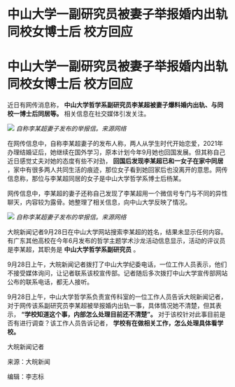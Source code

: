 # 中山大学一副研究员被妻子举报婚内出轨同校女博士后 校方回应

# 中山大学一副研究员被妻子举报婚内出轨同校女博士后 校方回应

近日有网传消息称， **中山大学哲学系副研究员李某超被妻子爆料婚内出轨、与同校一博士后同居等。** 相关信息在社交媒体引发关注。

![](https://inews.gtimg.com/om_bt/OePp0_f_NS1JsPLWbJaeIpztAdMNVZdxhc08pkquibF88AA/1000)
_自称李某超妻子发布的举报信。来源网络_

在网传信息中，自称李某超妻子的发布人称，两人从学生时代开始恋爱，2021年办理结婚证后，她继续在国外学习，原本计划今年9月她也回国发展。但其称自己近日感觉丈夫对她的态度有些不对劲，
**回国后发现李某超已和一女子在家中同居**
，家中有很多两人共同生活的痕迹，那位女子看到她回家后也没离开的意思。网传信息称，那位与李某超同居的女子是中山大学哲学系博士后杨某。

网传信息中，李某超的妻子还称自己发现了李某超用一个微信号专门与不同的异性聊天，内容较为露骨。她整理了相关信息，向中山大学反映了情况。

![](https://inews.gtimg.com/om_bt/O5Pub5TAvZY8iifjteZXCo4e2OhJVZlI9ojSSL9pxx2pUAA/1000)
_自称李某超妻子发布的举报信。来源网络_

大皖新闻记者9月28日在中山大学网站搜索李某超的姓名，结果未显示任何内容。有广东其他高校在今年6月发布的哲学主题学术沙龙活动信息显示，活动的评议员是李某超，其职务是
**中山大学哲学系副研究员** 。

9月28日上午，大皖新闻记者拨打了中山大学纪委电话，一位工作人员表示，他们不接受媒体询问，让记者联系该校宣传部。记者随后多次拨打中山大学宣传部网站公布的联系电话，都无人接听。

9月28日上午，中山大学哲学系负责宣传科室的一位工作人员告诉大皖新闻记者，对于网传该系副研究员李某超被举报婚内出轨一事，具体情况她不清楚，但其表示，
**“学校知道这个事，内部怎么处理目前还不清楚”。** 对于该校针对此事目前是否有进行调查？该工作人员告诉记者，
**学校有在做相关工作，怎么处理具体看学校。**

大皖新闻记者

来源：大皖新闻

编辑：李志标

